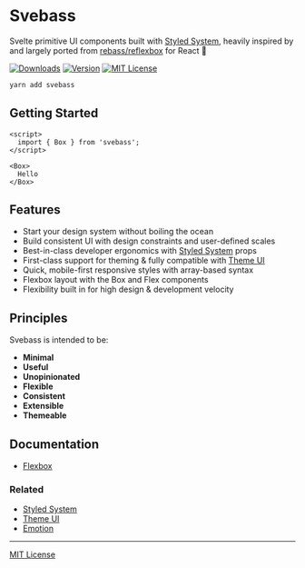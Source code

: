 # Svebass

Svelte primitive UI components built with [Styled System][], heavily inspired by and largely ported from [rebass/reflexbox](https://github.com/rebassjs/rebass/tree/master/packages/reflexbox) for React 🙏

<!-- [![Build Status][badge]][travis] -->
<!-- [![Coverage][coverage-badge]][coverage] -->
[![Downloads][downloads-badge]][npm]
[![Version][version-badge]][npm]
[![MIT License][license-badge]](LICENSE.md)

<!-- [badge]: https://flat.badgen.net/travis/rebassjs/rebass/master -->
<!-- [travis]: https://travis-ci.org/rebassjs/rebass -->
[coverage-badge]: https://flat.badgen.net/codecov/c/github/svebassjs/svebass
[coverage]: https://codecov.io/github/svebassjs/svebass

[downloads-badge]: https://flat.badgen.net/npm/dw/svebass
[version-badge]: https://flat.badgen.net/npm/v/svebass
[license-badge]: https://flat.badgen.net/badge/license/MIT/blue
[npm]: https://npmjs.com/package/svebass

```sh
yarn add svebass
```

## Getting Started

```svelte
<script>
  import { Box } from 'svebass';
</script>

<Box>
  Hello
</Box>
```
## Features

- Start your design system without boiling the ocean
- Build consistent UI with design constraints and user-defined scales
- Best-in-class developer ergonomics with [Styled System][] props
- First-class support for theming &
  fully compatible with [Theme UI][]
- Quick, mobile-first responsive styles with array-based syntax
- Flexbox layout with the Box and Flex components
- Flexibility built in for high design & development velocity

## Principles

Svebass is intended to be:

- **Minimal**
- **Useful**
- **Unopinionated**
- **Flexible**
- **Consistent**
- **Extensible**
- **Themeable**

## Documentation

<!-- - [Docs](https://rebassjs.org)
- [Getting Started](https://rebassjs.org/getting-started)
- [Props](https://rebassjs.org/props)
- [Extending](https://rebassjs.org/extending)
- [Theming](https://rebassjs.org/theming) -->
- [Flexbox](../flexbox/README.md)
<!-- - [Text](https://rebassjs.org/Text)
- [Heading](https://rebassjs.org/Heading)
- [Button](https://rebassjs.org/Button)
- [Link](https://rebassjs.org/Link)
- [Image](https://rebassjs.org/Image)
- [Card](https://rebassjs.org/Card) -->

<!-- ## CodeSandbox

Try it out:
https://codesandbox.io/s/github/rebassjs/rebass/tree/master/examples/sandbox -->

### Related

- [Styled System][]
- [Theme UI][]
- [Emotion][]

[styled system]: https://styled-system.com
[emotion]: https://github.com/emotion-js/emotion
[theme ui]: https://theme-ui.com

---

<!-- [Contributing](CONTRIBUTING.md) | [MIT License](LICENSE.md) -->
[MIT License](LICENSE.md)